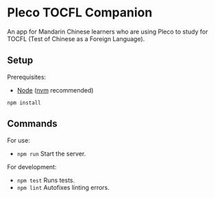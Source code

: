 # Pleco TOCFL Companion
An app for Mandarin Chinese learners who are using Pleco to study for TOCFL (Test of Chinese as a Foreign Language).

## Setup
Prerequisites:
* [Node](https://nodejs.org/en) ([nvm](https://github.com/nvm-sh/nvm) recommended)

```
npm install
```

## Commands
For use:
* `npm run` Start the server.

For development:
* `npm test` Runs tests.
* `npm lint` Autofixes linting errors.
